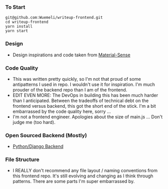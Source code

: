
### To Start

```
git@github.com:Wuemeli/writeup-frontend.git
cd writeup-frontend
yarn install
yarn start
```

### Design

- Design inspirations and code taken from [Material-Sense](https://alexanmtz.github.io/material-sense/)

### Code Quality

- This was written pretty quickly, so I'm not that proud of some antipatterns I used in repo. I wouldn't use it for inspiration. I'm much prouder of the backend repo than I am of the frontend.
- EDIT EVEN MORE: The DevOps in building this has been much harder than I anticipated. Between the tradeoffs of technical debt on the frontend versus backend, this got the short end of the stick. I'm a bit embarrassed by the code quality here, sorry ...
- I'm not a frontend engineer. Apologies about the size of main.js ... Don't judge me (too hard).

### Open Sourced Backend (Mostly)

- [Python/Django Backend](https://github.com/jeffshek/open)

### File Structure

- I REALLY don't recommend any file layout / naming conventions from this frontend repo. It's still evolving and changing as I think through patterns. There are some parts I'm super embarrassed by.
